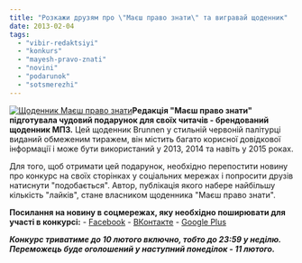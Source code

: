 ```yaml
---
title: "Розкажи друзям про \"Маєш право знати\" та вигравай щоденник"
date: 2013-02-04
tags: 
  - "vibir-redaktsiyi"
  - "konkurs"
  - "mayesh-pravo-znati"
  - "novini"
  - "podarunok"
  - "sotsmerezhi"
---
```


[![Щоденник Маєш право знати](https://mpz.brovary.org/wp-content/uploads/2013/02/mpz-kopiya.jpg)](https://mpz.brovary.org/wp-content/uploads/2013/02/mpz-kopiya.jpg)**Редакція "Маєш право знати" підготувала чудовий подарунок для своїх читачів - брендований щоденник МПЗ.** Цей щоденник Brunnen у стильній червоній палітурці виданий обмеженим тиражем, він містить багато корисної довідкової інформації і може бути використаний у 2013, 2014 та навіть у 2015 роках.

Для того, щоб отримати цей подарунок, необхідно перепостити новину про конкурс на своїх сторінках у соціальних мережах і попросити друзів натиснути "подобається". Автор, публікація якого набере найбільшу кількість "лайків", стане власником щоденника "Маєш право знати".

**Посилання на новину в соцмережах, яку необхідно поширювати для участі в конкурсі:** - [Facebook](http://www.facebook.com/photo.php?fbid=366576333450619&set=a.158079620966959.34424.156562511118670&type=1) - [ВКонтакте](http://vk.com/wall-33385818_1111) - [Google Plus](https://plus.google.com/u/0/b/106807727076484715265/106807727076484715265/posts/VQaPwFxdCZp)

**_Конкурс триватиме до 10 лютого включно, тобто до 23:59 у неділю. Переможець буде оголошений у наступний понеділок - 11 лютого._**
